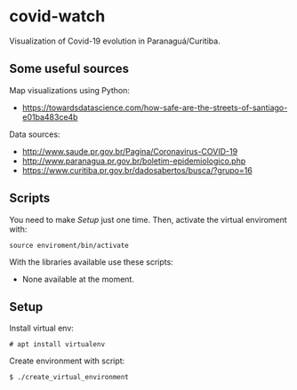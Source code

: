 # covid-watch
Visualization of Covid-19 evolution in Paranaguá/Curitiba.

## Some useful sources

Map visualizations using Python:

 * https://towardsdatascience.com/how-safe-are-the-streets-of-santiago-e01ba483ce4b

Data sources:

 * http://www.saude.pr.gov.br/Pagina/Coronavirus-COVID-19
 * http://www.paranagua.pr.gov.br/boletim-epidemiologico.php
 * https://www.curitiba.pr.gov.br/dadosabertos/busca/?grupo=16

## Scripts
You need to make *Setup* just one time. Then, activate the virtual enviroment with:

    source enviroment/bin/activate

With the libraries available use these scripts:

 * None available at the moment.

## Setup
Install virtual env:

    # apt install virtualenv

Create environment with script:

    $ ./create_virtual_environment
